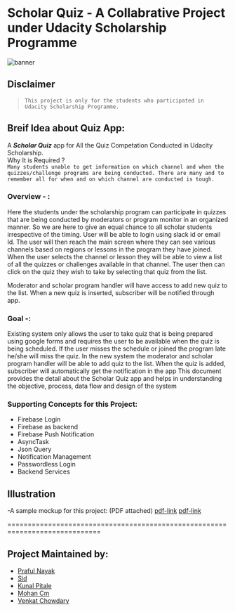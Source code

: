 # Scholar Quiz - A Collabrative Project under Udacity Scholarship Programme
![banner](https://github.com/UdacityAndroidBasicsScholarship/scholar-quiz/blob/master/images/quiz_banner.png?raw=true)
## Disclaimer
> `This project is only for the students who participated in Udacity Scholarship Programme.`

## Breif Idea about Quiz App:
A ***Scholar Quiz*** app for All the Quiz Competation Conducted in Udacity Scholarship. 
</br>
Why It is Required ?
</br>
`Many students unable to get information on which channel and when the quizzes/challenge programs are being conducted. There are many and to remember all for when and on which channel are conducted is tough.`

### __Overview - :__
 
Here the students under the scholarship program can participate in quizzes that are being conducted by moderators or program monitor in an organized manner.
So we are here to give an equal chance to all scholar students irrespective of the timing.
User will be able to login using slack id or email Id. The user will then reach the main screen where they can see various channels based on regions or lessons in the program they have joined. When the user selects the channel or lesson they will be able to view a list of all the quizzes or challenges available in that channel. The user then can click on the quiz they wish to take by selecting that quiz from the list.

Moderator and scholar program handler will have access to add new quiz to the list. When a new quiz is inserted, subscriber will be notified through app.

### __Goal -:__
Existing system only allows the user to take quiz that is being prepared using google forms and requires the user to be available when the quiz is being scheduled. If the user misses the schedule or joined the program late he/she will miss the quiz. In the new system the moderator and scholar program handler will be able to add quiz to the list. When the quiz is added, subscriber will automatically get the notification in the app
This document provides the detail about the Scholar Quiz app and helps in understanding the objective, process, data flow and design of the system

### Supporting Concepts for this Project:
* Firebase Login
* Firebase as backend
* Firebase Push Notification
* AsyncTask
* Json Query
* Notification Management
* Passwordless Login
* Backend Services

## Illustration

 -A sample mockup for this project: (PDF attached)
[pdf-link](https://docs.google.com/document/d/12nLKL1UohpUhUBeCdJnxPYXSDL6gc7qk7V05Jk3-ls8/edit?usp=sharing)
[pdf-link](https://github.com/UdacityAndroidBasicsScholarship/scholar-quiz/raw/master/scholarquiz_logic_and_screen.pdf)


=============================================================================
## Project Maintained by:

* [Praful Nayak](https://github.com/prafulnayak)
* [Sid](https://github.com/SidP919)
* [Kunal Pitale](https://github.com/iamkunalpitale)
* [Mohan Cm](https://github.com/mohancm)
* [Venkat Chowdary](https://github.com/indianlad)

